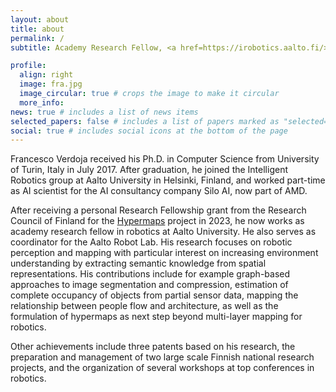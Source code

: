 ```yaml
---
layout: about
title: about
permalink: /
subtitle: Academy Research Fellow, <a href=https://irobotics.aalto.fi/>Intelligent Robotics, Aalto University</a>, Finland

profile:
  align: right
  image: fra.jpg
  image_circular: true # crops the image to make it circular
  more_info:
news: true # includes a list of news items
selected_papers: false # includes a list of papers marked as "selected={true}"
social: true # includes social icons at the bottom of the page
---
```


Francesco Verdoja received his Ph.D. in Computer Science from University of
Turin, Italy in July 2017. After graduation, he joined the Intelligent Robotics
group at Aalto University in Helsinki, Finland, and worked part-time as AI
scientist for the AI consultancy company Silo AI, now part of AMD.

After receiving a personal Research Fellowship grant from the Research Council
of Finland for the [Hypermaps](funding/2023_hypermaps/) project in 2023, he now
works as academy research fellow in robotics at Aalto University. He also serves
as coordinator for the Aalto Robot Lab. His research focuses on robotic
perception and mapping with particular interest on increasing environment
understanding by extracting semantic knowledge from spatial representations. His
contributions include for example graph-based approaches to image segmentation
and compression, estimation of complete occupancy of objects from partial sensor
data, mapping the relationship between people flow and architecture, as well as
the formulation of hypermaps as next step beyond multi-layer mapping for
robotics.

Other achievements include three patents based on his research, the preparation
and management of two large scale Finnish national research projects, and the
organization of several workshops at top conferences in robotics.
